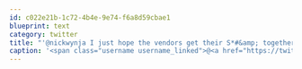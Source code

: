 ```yaml
---
id: c022e21b-1c72-4b4e-9e74-f6a8d59cbae1
blueprint: text
category: twitter
title: "'@nickwynja I just hope the vendors get their S*#&amp; together with the UI shaningans. And push back at Google on the 264 thing."
caption: '<span class="username username_linked">@<a href="https://twitter.com/nickwynja" title="Nick Wynja">nickwynja</a></span> I just hope the vendors get their S*#&amp; together with the UI shaningans. And push back at Google on the 264 thing.'
---
```

